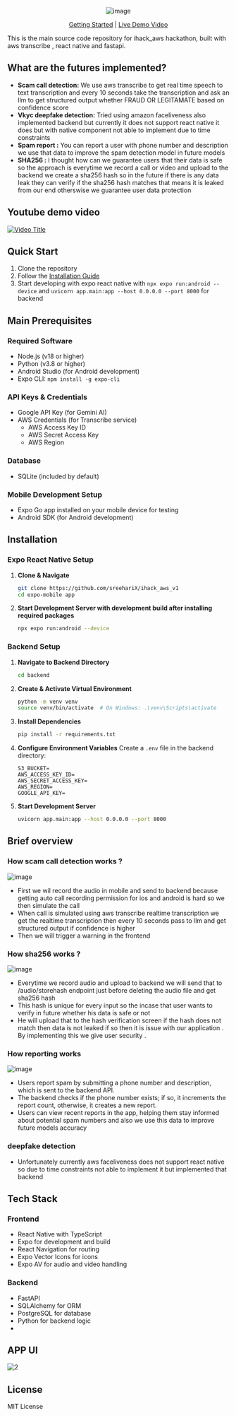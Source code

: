 <div align="center">
  

![image](https://github.com/user-attachments/assets/d56d262e-6222-4fcf-809b-339456732869)


[Getting Started] | [Live Demo Video]
</div>

This is the main source code repository for ihack_aws hackathon, built with aws transcribe , react native and fastapi.

## What are the futures implemented?

- **Scam call detection:** We use aws transcribe to get real time speech to text transcription and every 10 seconds take the transcription and ask an llm to get structured output whether FRAUD OR LEGITAMATE based on confidence score
- **Vkyc deepfake detection:** Tried using amazon faceliveness also implemented backend but currently it does not support react native it does but with native component not able to implement due to time constraints
- **Spam report :** You can report a user with phone number and description we use that data to improve the spam detection model in future models
- **SHA256 :**  I thought how can we guarantee users that their data is safe so the approach is everytime we record a call or video and upload to the backend we create a sha256 hash so in the future if there is any data leak they can verify if the sha256 hash matches that means it is leaked from our end otherswise we guarantee user data protection 



## Youtube demo video 

[![Video Title](https://img.youtube.com/vi/nGDS7qykMOw/maxresdefault.jpg)](https://www.youtube.com/watch?v=nGDS7qykMOw)

## Quick Start

1. Clone the repository
2. Follow the [Installation Guide](#installation)
3. Start developing with expo react native with `npx expo run:android --device`  and `uvicorn app.main:app --host 0.0.0.0 --port 8000` for backend

## Main Prerequisites 

### Required Software
- Node.js (v18 or higher)
- Python (v3.8 or higher)
- Android Studio (for Android development)
- Expo CLI: `npm install -g expo-cli`

### API Keys & Credentials
- Google API Key (for Gemini AI)
- AWS Credentials (for Transcribe service)
  - AWS Access Key ID
  - AWS Secret Access Key
  - AWS Region

### Database
- SQLite (included by default)

### Mobile Development Setup
- Expo Go app installed on your mobile device for testing
- Android SDK (for Android development)



## Installation
### Expo React Native Setup

1. **Clone & Navigate**
   ```bash
   git clone https://github.com/sreehariX/ihack_aws_v1
   cd expo-mobile app
   ```

4. **Start Development Server with development build after installing required packages**
   ```bash
   npx expo run:android --device
   ```

### Backend Setup

1. **Navigate to Backend Directory**
   ```bash
   cd backend
   ```

2. **Create & Activate Virtual Environment**
   ```bash
   python -m venv venv
   source venv/bin/activate  # On Windows: .\venv\Scripts\activate
   ```

3. **Install Dependencies**
   ```bash
   pip install -r requirements.txt
   ```

4. **Configure Environment Variables**
   Create a `.env` file in the backend directory:
   ```env
   S3_BUCKET=
   AWS_ACCESS_KEY_ID=
   AWS_SECRET_ACCESS_KEY=
   AWS_REGION=
   GOOGLE_API_KEY=
   ```

5. **Start Development Server**
   ```bash
   uvicorn app.main:app --host 0.0.0.0 --port 8000
   ```

## Brief overview

### How scam call detection works ?

![image](https://github.com/user-attachments/assets/74d4c8c7-9063-427c-a5ca-ceffe66e583c)
- First we wil record the audio in mobile and send to backend because getting auto call recording permission for ios and android is hard so we then simulate the call
- When call is simulated using aws transcribe realtime transcription we get the realtime transcription then every 10 seconds pass to llm and get structured output if confidence is higher
- Then we will trigger a warning in the frontend


### How sha256 works ?
![image](https://github.com/user-attachments/assets/8e1855d8-80ed-40c1-9e83-bf4baf2028d2)

- Everytime we record audio and upload to backend we will send that to /audio/storehash endpoint just before deleting the audio file and get sha256 hash
- This hash is unique for every input so the incase that user wants to verify in future whether his data is safe or not 
- He will upload that to the hash verification screen if the hash does not match then data is not leaked if so then it is issue with our application . By implementing this we give user security .

### How reporting works 
![image](https://github.com/user-attachments/assets/625b7bfa-bd49-450e-9f78-c2de6f25d6b3)

- Users report spam by submitting a phone number and description, which is sent to the backend API.
- The backend checks if the phone number exists; if so, it increments the report count, otherwise, it creates a new report.
- Users can view recent reports in the app, helping them stay informed about potential spam numbers and also we use this data to improve future models accuracy


### deepfake detection
- Unfortunately currently aws faceliveness does not support react native so due to time constraints not able to implement it but implemented that backend 

## Tech Stack

### Frontend
- React Native with TypeScript
- Expo for development and build
- React Navigation for routing
- Expo Vector Icons for icons
- Expo AV for audio and video handling

### Backend
- FastAPI
- SQLAlchemy for ORM
- PostgreSQL for database
- Python for backend logic
- 

## APP UI

![2](https://github.com/user-attachments/assets/54e8c644-ded8-43cd-82d0-42b5826e219d)


## License

MIT License


[Getting Started]: #quick-start
[Live Demo Video]: https://youtu.be/nGDS7qykMOw?si=MvoYWrMPMh0bMV12
